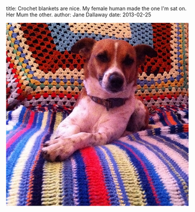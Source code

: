 
title: Crochet blankets are nice. My female human made the one I'm sat on. Her Mum the other.
author: Jane Dallaway
date: 2013-02-25

<div><a href="/media/Yphoto.JPG"><img width="500" src="/media/Yphoto.JPG.500.JPG" height="500"></img></a></div>


 
    